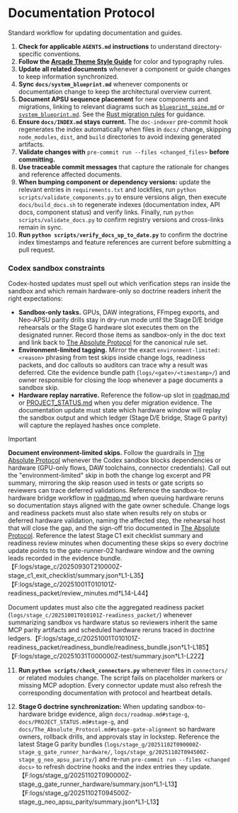 # Documentation Protocol

Standard workflow for updating documentation and guides.

1. **Check for applicable `AGENTS.md` instructions** to understand directory-specific conventions.
2. **Follow the [Arcade Theme Style Guide](style_guides/arcade_theme.md)** for color and typography rules.
3. **Update all related documents** whenever a component or guide changes to keep information synchronized.
4. **Sync `docs/system_blueprint.md`** whenever components or documentation change to keep the architectural overview current.
5. **Document APSU sequence placement** for new components and migrations, linking to relevant diagrams such as [`blueprint_spine.md`](blueprint_spine.md) or [`system_blueprint.md`](system_blueprint.md). See the [Rust migration rules](The_Absolute_Protocol.md#rust-migration-rules) for guidance.
6. **Ensure `docs/INDEX.md` stays current.** The `doc-indexer` pre-commit hook regenerates the index
   automatically when files in `docs/` change, skipping `node_modules`, `dist`, and `build`
   directories to avoid indexing generated artifacts.
7. **Validate changes with** `pre-commit run --files <changed_files>` **before committing.**
8. **Use traceable commit messages** that capture the rationale for changes and reference affected documents.
9. **When bumping component or dependency versions:** update the relevant entries in
   `requirements.txt` and lockfiles, run `python scripts/validate_components.py` to ensure
   versions align, then execute `docs/build_docs.sh` to regenerate indexes (documentation index,
   API docs, component status) and verify links. Finally, run `python scripts/validate_docs.py`
   to confirm registry versions and cross-links remain in sync.
10. **Run `python scripts/verify_docs_up_to_date.py`** to confirm the doctrine index timestamps and
    feature references are current before submitting a pull request.

### Codex sandbox constraints

Codex-hosted updates must spell out which verification steps ran inside the sandbox and which remain
hardware-only so doctrine readers inherit the right expectations:

- **Sandbox-only tasks.** GPUs, DAW integrations, FFmpeg exports, and Neo-APSU parity drills stay in
  dry-run mode until the Stage D/E bridge rehearsals or the Stage G hardware slot executes them on the
  designated runner. Record those items as sandbox-only in the doc text and link back to
  [The Absolute Protocol](The_Absolute_Protocol.md#codex-sandbox-constraints) for the canonical rule set.
- **Environment-limited tagging.** Mirror the exact `environment-limited: <reason>` phrasing from test
  skips inside change logs, readiness packets, and doc callouts so auditors can trace why a result was
  deferred. Cite the evidence bundle path (`logs/<gate>/<timestamp>/`) and owner responsible for closing
  the loop whenever a page documents a sandbox skip.
- **Hardware replay narrative.** Reference the follow-up slot in [roadmap.md](roadmap.md#stage-g-sandbox-to-hardware-bridge-validation)
  or [PROJECT_STATUS.md](PROJECT_STATUS.md#stage-d-bridge-snapshot) when you defer migration evidence. The
  documentation update must state which hardware window will replay the sandbox output and which ledger
  (Stage D/E bridge, Stage G parity) will capture the replayed hashes once complete.

> [!IMPORTANT]
> **Document environment-limited skips.** Follow the guardrails in [The Absolute Protocol](The_Absolute_Protocol.md#codex-sandbox-constraints) whenever the Codex sandbox blocks dependencies or hardware (GPU-only flows, DAW toolchains, connector credentials). Call out the "environment-limited" skip in both the change log excerpt and PR summary, mirroring the skip reason used in tests or gate scripts so reviewers can trace deferred validations. Reference the sandbox-to-hardware bridge workflow in [roadmap.md](roadmap.md#stage-g-sandbox-to-hardware-bridge-validation) when queuing hardware reruns so documentation stays aligned with the gate owner schedule.
> Change logs and readiness packets must also state when results rely on stubs or deferred hardware validation, naming the affected step, the rehearsal host that will close the gap, and the sign-off trio documented in [The Absolute Protocol](The_Absolute_Protocol.md#sandbox-to-hardware-rehearsal-bridge).
> Reference the latest Stage C1 exit checklist summary and readiness review minutes when documenting these skips so every doctrine update points to the gate-runner-02 hardware window and the owning leads recorded in the evidence bundle.【F:logs/stage_c/20250930T210000Z-stage_c1_exit_checklist/summary.json†L1-L35】【F:logs/stage_c/20251001T010101Z-readiness_packet/review_minutes.md†L14-L44】

Document updates must also cite the aggregated readiness packet (`logs/stage_c/20251001T010101Z-readiness_packet/`) whenever summarizing sandbox vs hardware status so reviewers inherit the same MCP parity artifacts and scheduled hardware reruns traced in doctrine ledgers.【F:logs/stage_c/20251001T010101Z-readiness_packet/readiness_bundle/readiness_bundle.json†L1-L185】【F:logs/stage_c/20251031T000000Z-test/summary.json†L1-L222】

11. **Run `python scripts/check_connectors.py`** whenever files in `connectors/` or related modules change. The script fails on placeholder markers or missing MCP adoption. Every connector update must also refresh the corresponding documentation with protocol and heartbeat details.

12. **Stage G doctrine synchronization:** When updating sandbox-to-hardware bridge evidence, align `docs/roadmap.md#stage-g`, `docs/PROJECT_STATUS.md#stage-g`, and `docs/The_Absolute_Protocol.md#stage-gate-alignment` so hardware owners, rollback drills, and approvals stay in lockstep. Reference the latest Stage G parity bundles (`logs/stage_g/20251102T090000Z-stage_g_gate_runner_hardware/`, `logs/stage_g/20251102T094500Z-stage_g_neo_apsu_parity/`) and re-run `pre-commit run --files <changed docs>` to refresh doctrine hooks and the index entries they update.【F:logs/stage_g/20251102T090000Z-stage_g_gate_runner_hardware/summary.json†L1-L13】【F:logs/stage_g/20251102T094500Z-stage_g_neo_apsu_parity/summary.json†L1-L13】


